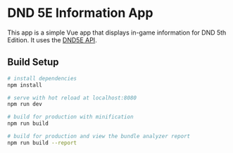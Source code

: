 # DND 5E Information App

This app is a simple Vue app that displays in-game information for DND 5th Edition. It uses the
[DND5E API](http://www.dnd5eapi.co/).

## Build Setup

```bash
# install dependencies
npm install

# serve with hot reload at localhost:8080
npm run dev

# build for production with minification
npm run build

# build for production and view the bundle analyzer report
npm run build --report
```
